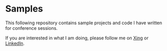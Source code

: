 # Samples

This following repository contains sample projects and code I have written for conference sessions.

If you are interested in what I am doing, please follow me on [Xing](https://www.xing.com/profile/Andreas_Neuhauser5) or [LinkedIn](http://at.linkedin.com/in/andreasneuhauser/).
